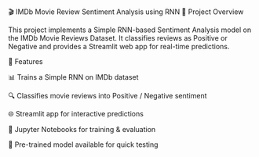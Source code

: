 🎬 IMDb Movie Review Sentiment Analysis using RNN
📌 Project Overview

This project implements a Simple RNN-based Sentiment Analysis model on the IMDb Movie Reviews Dataset.
It classifies reviews as Positive or Negative and provides a Streamlit web app for real-time predictions.

🚀 Features

📊 Trains a Simple RNN on IMDb dataset

🔍 Classifies movie reviews into Positive / Negative sentiment

🌐 Streamlit app for interactive predictions

📓 Jupyter Notebooks for training & evaluation

💾 Pre-trained model available for quick testing
